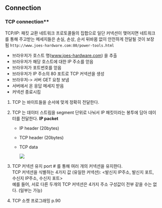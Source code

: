 ## Connection

### TCP connection\*\*

TCP/IP: 패킷 교환 네트워크 프로토콜들의 집합으로 일단 커넥션이 맺어지면 네트워크를 통해 주고받는 메세지들은 손실, 손상, 순서 뒤바뀜 없이 안전하게 전달될 것이 보장됨
`http://www.joes-hardware.com:80/power-tools.html`

- 브라우저가 호스트 명(www.joes-hardware.com) 을 추출
- 브라우저가 해당 호스트에 대한 IP 주소를 얻음
- 브라우저가 포트번호를 얻음
- 브라우저가 IP 주소의 80 포트로 TCP 커넥션을 생성
- 브라우저-> 서버 GET 요청 보냄
- 서버에서 온 응답 메세지 받음
- 커넥션 종료시킴

1.  TCP 는 바이트들을 순서에 맞게 정확히 전달한다.
2.  TCP 는 데이터 스트림을 segment 단위로 나눠서 IP 패킷이라는 봉투에 담아 데이터를 전달한다.
    **IP packet** <br>

    - IP header (20bytes)
    - TCP header (20bytes)
    - TCP data

      ![](https://images.velog.io/images/wltjs10645/post/edf82f6f-a941-4cae-8d67-66f9de3bbe9b/image.png)

3.  TCP 커넥션 유지
    port # 를 통해 여러 개의 커넥션을 유지한다. <br>
    TCP 커넥션을 식별하는 4가지 값 (유일한 커넥션):
    <발신지 IP주소, 발신지 포트, 수신지 IP주소, 수신지 포트><br>
    예를 들어, 서로 다른 두개의 TCP 커넥션은 4가지 주소 구성값이 전부 같을 수는 없다. (일부는 가능)
4.  TCP 소켓 프로그래밍 p.90
